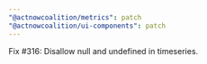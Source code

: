 ```yaml
---
"@actnowcoalition/metrics": patch
"@actnowcoalition/ui-components": patch
---
```


Fix #316: Disallow null and undefined in timeseries.
